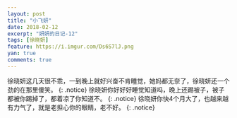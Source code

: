 ```yaml
---
layout: post
title: "小飞妍"
date: 2018-02-12
excerpt: "妍妍的日记-12"
tags: [徐晓妍]
feature: https://i.imgur.com/Ds6S7lJ.png
yan: true
comments: true
---
```

徐晓妍这几天很不乖，一到晚上就好兴奋不肯睡觉，她妈都无奈了，徐晓妍还一个劲的在那里傻笑。
{: .notice}
徐晓妍你好好好睡觉知道吗，晚上还踢被子，被子都被你踢掉了，都着凉了你知道不。
{: .notice}
徐晓妍你快4个月大了，也越来越有力气了，就是老担心你的眼睛，老不好。
{: .notice}
